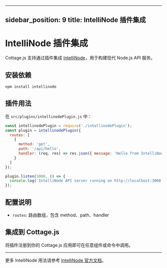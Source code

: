 
---
sidebar_position: 9
title: IntelliNode 插件集成
---

# IntelliNode 插件集成

Cottage.js 支持通过插件集成 [IntelliNode](https://intellinode.dev/)，用于构建现代 Node.js API 服务。

## 安装依赖

```bash
npm install intellinode
```

## 插件用法

在 `src/plugins/intellinodePlugin.js` 中：

```js
const intellinodePlugin = require('./intellinodePlugin');
const plugin = intellinodePlugin({
  routes: [
    {
      method: 'get',
      path: '/api/hello',
      handler: (req, res) => res.json({ message: 'Hello from IntelliNode!' })
    }
  ]
});

plugin.listen(3000, () => {
  console.log('IntelliNode API server running on http://localhost:3000');
});
```

## 配置说明
- `routes`: 路由数组，包含 method、path、handler

## 集成到 Cottage.js

将插件注册到你的 Cottage.js 应用即可在任意组件或命令中调用。

---

更多 IntelliNode 用法请参考 [IntelliNode 官方文档](https://intellinode.dev/docs)。
